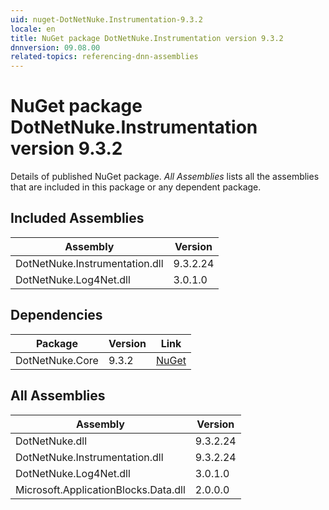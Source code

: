 ```yaml
---
uid: nuget-DotNetNuke.Instrumentation-9.3.2
locale: en
title: NuGet package DotNetNuke.Instrumentation version 9.3.2
dnnversion: 09.08.00
related-topics: referencing-dnn-assemblies
---
```


# NuGet package DotNetNuke.Instrumentation version 9.3.2
Details of published NuGet package.
*All Assemblies* lists all the assemblies that are included in this package or any dependent package.

## Included Assemblies

|Assembly|Version|
|---|---|
|DotNetNuke.Instrumentation.dll|9.3.2.24|
|DotNetNuke.Log4Net.dll|3.0.1.0|

## Dependencies

|Package|Version|Link|
|---|---|---|
|DotNetNuke.Core|9.3.2|[NuGet](https://www.nuget.org/packages/DotNetNuke.Core/9.3.2)|

## All Assemblies

|Assembly|Version|
|---|---|
|DotNetNuke.dll|9.3.2.24|
|DotNetNuke.Instrumentation.dll|9.3.2.24|
|DotNetNuke.Log4Net.dll|3.0.1.0|
|Microsoft.ApplicationBlocks.Data.dll|2.0.0.0|

